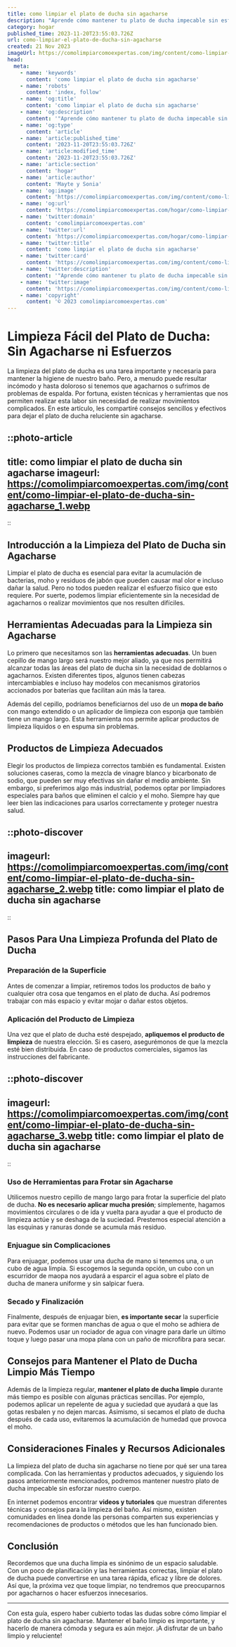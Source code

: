 ```yaml
---
title: como limpiar el plato de ducha sin agacharse
description: "Aprende cómo mantener tu plato de ducha impecable sin esfuerzo. Descubre trucos sencillos para limpiarlo sin agacharte y ahorrar tiempo."
category: hogar
published_time: 2023-11-20T23:55:03.726Z
url: como-limpiar-el-plato-de-ducha-sin-agacharse
created: 21 Nov 2023
imageUrl: https://comolimpiarcomoexpertas.com/img/content/como-limpiar-el-plato-de-ducha-sin-agacharse_1.webp
head:
  meta:
    - name: 'keywords'
      content: 'como limpiar el plato de ducha sin agacharse'
    - name: 'robots'
      content: 'index, follow'
    - name: 'og:title'
      content: 'como limpiar el plato de ducha sin agacharse'
    - name: 'og:description'
      content: '"Aprende cómo mantener tu plato de ducha impecable sin esfuerzo. Descubre trucos sencillos para limpiarlo sin agacharte y ahorrar tiempo."'
    - name: 'og:type'
      content: 'article'
    - name: 'article:published_time'
      content: '2023-11-20T23:55:03.726Z'
    - name: 'article:modified_time'
      content: '2023-11-20T23:55:03.726Z'
    - name: 'article:section'
      content: 'hogar'
    - name: 'article:author'
      content: 'Mayte y Sonia'
    - name: 'og:image'
      content: 'https://comolimpiarcomoexpertas.com/img/content/como-limpiar-el-plato-de-ducha-sin-agacharse_3.webp'
    - name: 'og:url'
      content: 'https://comolimpiarcomoexpertas.com/hogar/como-limpiar-el-plato-de-ducha-sin-agacharse'
    - name: 'twitter:domain'
      content: 'comolimpiarcomoexpertas.com'
    - name: 'twitter:url'
      content: 'https://comolimpiarcomoexpertas.com/hogar/como-limpiar-el-plato-de-ducha-sin-agacharse'
    - name: 'twitter:title'
      content: 'como limpiar el plato de ducha sin agacharse'
    - name: 'twitter:card'
      content: 'https://comolimpiarcomoexpertas.com/img/content/como-limpiar-el-plato-de-ducha-sin-agacharse_3.webp'
    - name: 'twitter:description'
      content: '"Aprende cómo mantener tu plato de ducha impecable sin esfuerzo. Descubre trucos sencillos para limpiarlo sin agacharte y ahorrar tiempo."'
    - name: 'twitter:image'
      content: 'https://comolimpiarcomoexpertas.com/img/content/como-limpiar-el-plato-de-ducha-sin-agacharse_3.webp'
    - name: 'copyright'
      content: '© 2023 comolimpiarcomoexpertas.com'
---
```

# Limpieza Fácil del Plato de Ducha: Sin Agacharse ni Esfuerzos

La limpieza del plato de ducha es una tarea importante y necesaria para mantener la higiene de nuestro baño. Pero, a menudo puede resultar incómodo y hasta doloroso si tenemos que agacharnos o sufrimos de problemas de espalda. Por fortuna, existen técnicas y herramientas que nos permiten realizar esta labor sin necesidad de realizar movimientos complicados. En este artículo, les compartiré consejos sencillos y efectivos para dejar el plato de ducha reluciente sin agacharse.

::photo-article
---
title: como limpiar el plato de ducha sin agacharse
imageurl: https://comolimpiarcomoexpertas.com/img/content/como-limpiar-el-plato-de-ducha-sin-agacharse_1.webp
---
::

## Introducción a la Limpieza del Plato de Ducha sin Agacharse

Limpiar el plato de ducha es esencial para evitar la acumulación de bacterias, moho y residuos de jabón que pueden causar mal olor e incluso dañar la salud. Pero no todos pueden realizar el esfuerzo físico que esto requiere. Por suerte, podemos limpiar eficientemente sin la necesidad de agacharnos o realizar movimientos que nos resulten difíciles.

## Herramientas Adecuadas para la Limpieza sin Agacharse

Lo primero que necesitamos son las **herramientas adecuadas**. Un buen cepillo de mango largo será nuestro mejor aliado, ya que nos permitirá alcanzar todas las áreas del plato de ducha sin la necesidad de doblarnos o agacharnos. Existen diferentes tipos, algunos tienen cabezas intercambiables e incluso hay modelos con mecanismos giratorios accionados por baterías que facilitan aún más la tarea.

Además del cepillo, podríamos beneficiarnos del uso de un **mopa de baño** con mango extendido o un aplicador de limpieza con esponja que también tiene un mango largo. Esta herramienta nos permite aplicar productos de limpieza líquidos o en espuma sin problemas.

## Productos de Limpieza Adecuados

Elegir los productos de limpieza correctos también es fundamental. Existen soluciones caseras, como la mezcla de vinagre blanco y bicarbonato de sodio, que pueden ser muy efectivas sin dañar el medio ambiente. Sin embargo, si preferimos algo más industrial, podemos optar por limpiadores especiales para baños que eliminen el calcio y el moho. Siempre hay que leer bien las indicaciones para usarlos correctamente y proteger nuestra salud.


::photo-discover
---
imageurl: https://comolimpiarcomoexpertas.com/img/content/como-limpiar-el-plato-de-ducha-sin-agacharse_2.webp
title: como limpiar el plato de ducha sin agacharse
---
::

## Pasos Para Una Limpieza Profunda del Plato de Ducha

### Preparación de la Superficie

Antes de comenzar a limpiar, retiremos todos los productos de baño y cualquier otra cosa que tengamos en el plato de ducha. Así podremos trabajar con más espacio y evitar mojar o dañar estos objetos.

### Aplicación del Producto de Limpieza

Una vez que el plato de ducha esté despejado, **apliquemos el producto de limpieza** de nuestra elección. Si es casero, asegurémonos de que la mezcla esté bien distribuida. En caso de productos comerciales, sigamos las instrucciones del fabricante.


::photo-discover
---
imageurl: https://comolimpiarcomoexpertas.com/img/content/como-limpiar-el-plato-de-ducha-sin-agacharse_3.webp
title: como limpiar el plato de ducha sin agacharse
---
::

### Uso de Herramientas para Frotar sin Agacharse

Utilicemos nuestro cepillo de mango largo para frotar la superficie del plato de ducha. **No es necesario aplicar mucha presión**; simplemente, hagamos movimientos circulares o de ida y vuelta para ayudar a que el producto de limpieza actúe y se deshaga de la suciedad. Prestemos especial atención a las esquinas y ranuras donde se acumula más residuo.

### Enjuague sin Complicaciones

Para enjuagar, podemos usar una ducha de mano si tenemos una, o un cubo de agua limpia. Si escogemos la segunda opción, un cubo con un escurridor de maopa nos ayudará a esparcir el agua sobre el plato de ducha de manera uniforme y sin salpicar fuera.

### Secado y Finalización

Finalmente, después de enjuagar bien, **es importante secar** la superficie para evitar que se formen manchas de agua o que el moho se adhiera de nuevo. Podemos usar un rociador de agua con vinagre para darle un último toque y luego pasar una mopa plana con un paño de microfibra para secar.

## Consejos para Mantener el Plato de Ducha Limpio Más Tiempo

Además de la limpieza regular, **mantener el plato de ducha limpio** durante más tiempo es posible con algunas prácticas sencillas. Por ejemplo, podemos aplicar un repelente de agua y suciedad que ayudará a que las gotas resbalen y no dejen marcas. Asimismo, si secamos el plato de ducha después de cada uso, evitaremos la acumulación de humedad que provoca el moho.

## Consideraciones Finales y Recursos Adicionales

La limpieza del plato de ducha sin agacharse no tiene por qué ser una tarea complicada. Con las herramientas y productos adecuados, y siguiendo los pasos anteriormente mencionados, podremos mantener nuestro plato de ducha impecable sin esforzar nuestro cuerpo.

En internet podemos encontrar **videos y tutoriales** que muestran diferentes técnicas y consejos para la limpieza del baño. Así mismo, existen comunidades en línea donde las personas comparten sus experiencias y recomendaciones de productos o métodos que les han funcionado bien.

## Conclusión

Recordemos que una ducha limpia es sinónimo de un espacio saludable. Con un poco de planificación y las herramientas correctas, limpiar el plato de ducha puede convertirse en una tarea rápida, eficaz y libre de dolores. Así que, la próxima vez que toque limpiar, no tendremos que preocuparnos por agacharnos o hacer esfuerzos innecesarios.

--- 

Con esta guía, espero haber cubierto todas las dudas sobre cómo limpiar el plato de ducha sin agacharse. Mantener el baño limpio es importante, y hacerlo de manera cómoda y segura es aún mejor. ¡A disfrutar de un baño limpio y reluciente!